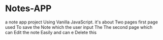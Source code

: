 # Notes-APP
a note app project Using Vanilla JavaScript. it's about Two pages first page used To save the Note which the user input The The second page which can Edit the note Easily and can e Delete this

